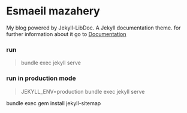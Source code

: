# Esmaeil mazahery

My blog powered by Jekyll-LibDoc. A Jekyll documentation theme.
for further information about it go to [Documentation](https://olivier3lanc.github.io/Jekyll-LibDoc/)

### run

> bundle exec jekyll serve

### run in production mode

> JEKYLL_ENV=production bundle exec jekyll serve

bundle exec gem install jekyll-sitemap
